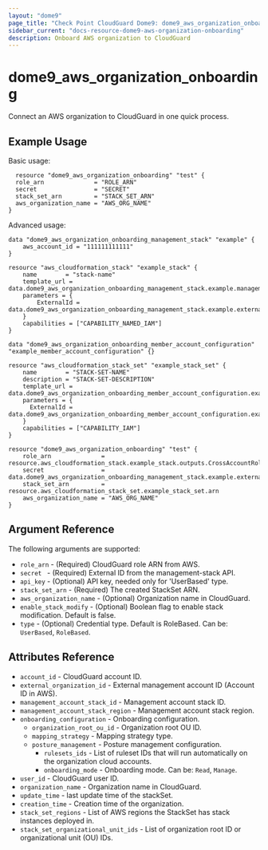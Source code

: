 ```yaml
---
layout: "dome9"
page_title: "Check Point CloudGuard Dome9: dome9_aws_organization_onboarding"
sidebar_current: "docs-resource-dome9-aws-organization-onboarding"
description: Onboard AWS organization to CloudGuard
---
```


# dome9_aws_organization_onboarding

Connect an AWS organization to CloudGuard in one quick process.

## Example Usage

Basic usage:

```hcl
  resource "dome9_aws_organization_onboarding" "test" {
  role_arn              = "ROLE_ARN"
  secret                = "SECRET"
  stack_set_arn         = "STACK_SET_ARN"
  aws_organization_name = "AWS_ORG_NAME"
}
```

Advanced usage:

```hcl
data "dome9_aws_organization_onboarding_management_stack" "example" {
    aws_account_id = "111111111111"
}

resource "aws_cloudformation_stack" "example_stack" {
    name        = "stack-name"
    template_url = data.dome9_aws_organization_onboarding_management_stack.example.management_cft_url
    parameters = {
        ExternalId = data.dome9_aws_organization_onboarding_management_stack.example.external_id
    }
    capabilities = ["CAPABILITY_NAMED_IAM"]
}

data "dome9_aws_organization_onboarding_member_account_configuration" "example_member_account_configuration" {}

resource "aws_cloudformation_stack_set" "example_stack_set" {
    name        = "STACK-SET-NAME"
    description = "STACK-SET-DESCRIPTION"
    template_url = data.dome9_aws_organization_onboarding_member_account_configuration.example_member_account_configuration.onboarding_cft_url
    parameters = {
      ExternalId = data.dome9_aws_organization_onboarding_member_account_configuration.example_member_account_configuration.external_id
    }
    capabilities = ["CAPABILITY_IAM"]
}

resource "dome9_aws_organization_onboarding" "test" {
    role_arn              = resource.aws_cloudformation_stack.example_stack.outputs.CrossAccountRoleArn
    secret                = data.dome9_aws_organization_onboarding_management_stack.example.external_id
    stack_set_arn         = resource.aws_cloudformation_stack_set.example_stack_set.arn
    aws_organization_name = "AWS_ORG_NAME"
}
```

## Argument Reference

The following arguments are supported:

* `role_arn` - (Required) CloudGuard role ARN from AWS.
* `secret ` - (Required) External ID from the management-stack API.
* `api_key` - (Optional) API key, needed only for 'UserBased' type.
* `stack_set_arn` - (Required) The created StackSet ARN.
* `aws_organization_name` - (Optional) Organization name in CloudGuard.
* `enable_stack_modify` - (Optional) Boolean flag to enable stack modification. Default is false.
* `type` - (Optional) Credential type. Default is RoleBased. Can be: `UserBased`, `RoleBased`.

  
## Attributes Reference

* `account_id` - CloudGuard account ID.
* `external_organization_id` - External management account ID (Account ID in AWS).
* `management_account_stack_id` - Management account stack ID.
* `management_account_stack_region` - Management account stack region.
* `onboarding_configuration` - Onboarding configuration.
  * `organization_root_ou_id` - Organization root OU ID.
  * `mapping_strategy` - Mapping strategy type.
  * `posture_management` - Posture management configuration.
    * `rulesets_ids` - List of ruleset IDs that will run automatically on the organization cloud accounts.
    * `onboarding_mode` - Onboarding mode. Can be: `Read`, `Manage`.
* `user_id` - CloudGuard user ID. 
* `organization_name` - Organization name in CloudGuard.
* `update_time` - last update time of the stackSet.
* `creation_time` - Creation time of the organization.
* `stack_set_regions` - List of AWS regions the StackSet has stack instances deployed in.
* `stack_set_organizational_unit_ids` - List of organization root ID or organizational unit (OU) IDs.

































 